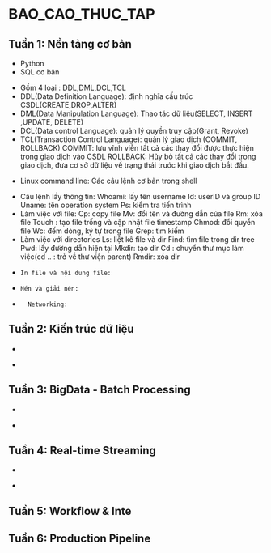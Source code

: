 # BAO_CAO_THUC_TAP
## Tuần 1: Nền tảng cơ bản
- Python
- SQL cơ bản
* Gồm 4 loại : DDL,DML,DCL,TCL
* DDL(Data Definition Language): định nghĩa cấu trúc CSDL(CREATE,DROP,ALTER)
* DML(Data Manipulation Language): Thao tác dữ liệu(SELECT, INSERT ,UPDATE, DELETE)
* DCL(Data control Language): quản lý quyền truy cập(Grant, Revoke)
* TCL(Transaction Control Language): quản lý giao dịch (COMMIT, ROLLBACK)
COMMIT: lưu vĩnh viễn tất cả các thay đổi được thực hiện trong giao dịch vào CSDL
ROLLBACK: Hủy bỏ tất cả các thay đổi trong giao dịch, đưa cơ sở dữ liệu về trạng thái trước khi giao dịch bắt đầu.
- Linux command line: Các câu lệnh cơ bản trong shell
* Câu lệnh lấy thông tin:
  Whoami: lấy tên username
  Id: userID và group ID
  Uname: tên operation system
  Ps: kiểm tra tiến trình
*	Làm việc với file:
  Cp: copy file
  Mv: đổi tên và đường dẫn của file
	Rm: xóa file
  Touch : tạo file trống và cập nhật file timestamp
  Chmod: đổi quyền file
  Wc: đếm dòng, ký tự trong file
  Grep: tìm kiếm 
*	Làm việc với directories
  Ls: liệt kê file và dir
  Find: tìm file trong dir tree
  Pwd: lấy đường dẫn hiện tại
	Mkdir: tạo dir
  Cd : chuyển thư mục làm việc(cd .. : trở về thư viện parent)
  Rmdir: xóa dir
*	  In file và nội dung file:
*	  Nén và giải nén:
*		Networking:
## Tuần 2: Kiến trúc dữ liệu
-
*
## Tuần 3: BigData - Batch Processing
-
*
## Tuần 4: Real-time Streaming
-
*
## Tuần 5: Workflow & Inte
## Tuần 6: Production Pipeline
